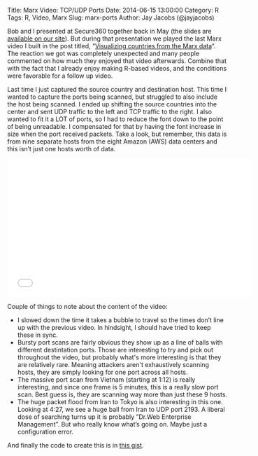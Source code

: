 Title: Marx Video: TCP/UDP Ports
Date: 2014-06-15 13:00:00
Category: R
Tags: R, Video, Marx
Slug: marx-ports
Author: Jay Jacobs (@jayjacobs)

Bob and I presented at Secure360 together back in May (the slides are [available on our site]( http://dds.ec/sec360/2014)).   But during that presentation we played the last Marx video I built in the post titled, “[Visualizing countries from the Marx data](http://datadrivensecurity.info/blog/posts/2014/Apr/marxvideo/)“.  The reaction we got was completely unexpected and many people commented on how much they enjoyed that video afterwards. Combine that with the fact that I already enjoy making R-based videos, and the conditions were favorable for a follow up video.

Last time I just captured the source country and destination host.  This time I wanted to capture the ports being scanned, but struggled to also include the host being scanned.  I ended up shifting the source countries into the center and sent UDP traffic to the left and TCP traffic to the right.  I also wanted to fit it a LOT of ports, so I had to reduce the font down to the point of being unreadable.  I compensated for that by having the font increase in size when the port received packets.   Take a look, but remember, this data is from nine separate hosts from the eight Amazon (AWS) data centers and this isn’t just one hosts worth of data.

<iframe width="560" height="315" src="//www.youtube.com/embed/GEjzCR1fN8Y" frameborder="0" allowfullscreen></iframe>

Couple of things to note about the content of the video:

* I slowed down the time it takes a bubble to travel so the times don’t line up with the previous video.  In hindsight, I should have tried to keep these in sync. 
* Bursty port scans are fairly obvious they show up as a line of balls with different destintation ports.  Those are interesting to try and pick out throughout the video, but probably what's more interesting is that they are relatively rare.  Meaning attackers aren't exhaustively scanning hosts, they are simply looking for one port across all hosts.
* The massive port scan from Vietnam (starting at 1:12) is really interesting, and since one frame is 5 minutes, this is a really slow port scan.  Best guess is, they are scanning way more than just these 9 hosts.
* The huge packet flood from Iran to Tokyo is also interesting in this one.  Looking at 4:27, we see a huge ball from Iran to UDP port 2193.  A liberal dose of searching turns up it is probably ”Dr.Web Enterprise Management”.  But who really know what’s going on.  Maybe just a configuration error. 

And finally the code to create this is in [this gist](https://gist.github.com/jayjacobs/b42ac3661d38f2b83350). 
